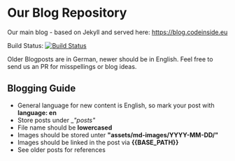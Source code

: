 # Our Blog Repository

Our main blog - based on Jekyll and served here:
https://blog.codeinside.eu

Build Status:
[![Build Status](https://travis-ci.org/Code-Inside/Blog.svg?branch=gh-pages)](https://travis-ci.org/Code-Inside/Blog)

Older Blogposts are in German, newer should be in English. Feel free to send us an PR for misspellings or blog ideas.

## Blogging Guide

* General language for new content is English, so mark your post with __language: en__
* Store posts under __"_posts"__
* File name should be __lowercased__
* Images should be stored unter __"assets/md-images/YYYY-MM-DD/"__
* Images should be linked in the post via __{{BASE_PATH}}__
* See older posts for references
